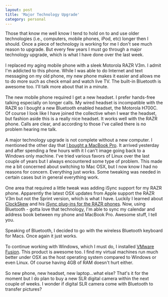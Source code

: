 ```yaml
---
layout: post
title: 'Major Technology Upgrade'
category: personal
---
```


Those that know me well know I tend to hold on to and use older technologies (i.e., computers, mobile phones, iPod, etc) longer then I should.  Once a piece of technology is working for me I don't see much reason to upgrade.  But every few years I must go through a major technology upgrade, which is what I have done over the last week.<br /><br />I replaced my aging mobile phone with a sleek Motorola RAZR V3m.  I admit I'm addicted to this phone.  While I was able to do Internet and text messaging on my old phone, my new phone makes it easier and allows me to do more such as check email and watch live TV.  The built-in Bluetooth is awesome too.  I'll talk more about that in a minute.<br /><br />The new mobile phone required I get a new headset.  I prefer hands-free talking especially on longer calls.  My wired headset is incompatible with the RAZR so I bought a new Bluetooth enabled headset, the Motorola H700C.  Of course I look like I have joined the collective when I wear the headset, but fashion aside this is a really nice headset.  It works well with the RAZR phone.  Calls are clear, and according to those I've called there is no problem hearing me talk.<br /><br />A major technology upgrade is not complete without a new computer.  I mentioned the other day that <a href="http://www.thecave.com/archive/2007/07/23/excited_about_expected_new_arrival.aspx">I bought a MacBook Pro</a>.  It arrived yesterday and after spending a few hours with it I can't image going back to a Windows only machine.  I've tried various favors of Linux over the last couple of years but I always encountered some type of problem.  This made me a bit concerned about switching to Mac OSX, but I now know I had no reasons for concern.  Everything just works.  Some tweaking was needed in certain cases but in general everything work.<br /><br />One area that required a little tweak was adding iSync support for my RAZR phone.  Apparently the latest OSX updates from Apple support the RAZR V3m but not the Sprint version, which is what I have.  Luckily I learned about <a href="http://www.clockskew.com/blog/">ClockSkew</a> and his <a href="http://www.clockskew.com/forum/">iSync plug-ins for the RAZR phones</a>.  Now, using Bluetooth - gotta love that technology, I'm able to sync my calendar and address book between my phone and MacBook Pro.  Awesome stuff, I tell you.<br /><br />Speaking of Bluetooth, I decided to go with the wireless Bluetooth keyboard for Macs.  Once again it just works.<br /><br />To continue working with Windows, which I must do, I installed <a href="http://www.vmware.com/mac">VMware Fusion</a>.  This product is awesome too.  I find my virtual machines run much better under OSX as the host operating system compared to Windows or even Linux.  Of course having 4GB of RAM doesn't hurt either.<br /><br />So new phone, new headset, new laptop...what else?  That's it for the moment but I do plan to buy a new SLR digital camera within the next couple of weeks.  I wonder if digital SLR camera come with Bluetooth to transfer pictures?
